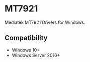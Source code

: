 # MT7921
Mediatek MT7921 Drivers for Windows.

## Compatibility
- Windows 10+
- Windows Server 2016+
